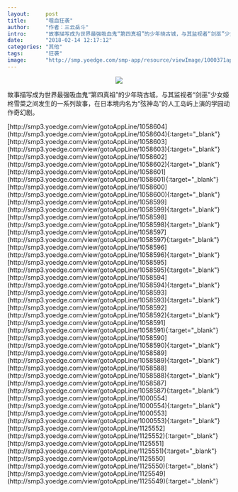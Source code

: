 ```yaml
---
layout:     post
title:      "噬血狂袭"
author:     "作者：三云岳斗"
intro:      "故事描写成为世界最强吸血鬼“第四真祖”的少年晓古城，与其监视者“剑巫”少女姬柊雪菜之间发生的一系列故事，在日本境内名为“弦神岛”的人工岛屿上演的学园动作奇幻剧。"
date:       "2018-02-14 12:17:12"
categories: "其他"
tags:       "狂袭"
image:      "http://smp.yoedge.com/smp-app/resource/viewImage/1000371appline.png"
---
```

<div style="text-align: center">
<p><img src="http://smp.yoedge.com/smp-app/resource/viewImage/1000371appline.png"/></p>
</div>
<p class="post-meta">
<span>故事描写成为世界最强吸血鬼“第四真祖”的少年晓古城，与其监视者“剑巫”少女姬柊雪菜之间发生的一系列故事，在日本境内名为“弦神岛”的人工岛屿上演的学园动作奇幻剧。</span>
</p>
[http://smp3.yoedge.com/view/gotoAppLine/1058604](http://smp3.yoedge.com/view/gotoAppLine/1058604){:target="_blank"}
[http://smp3.yoedge.com/view/gotoAppLine/1058603](http://smp3.yoedge.com/view/gotoAppLine/1058603){:target="_blank"}
[http://smp3.yoedge.com/view/gotoAppLine/1058602](http://smp3.yoedge.com/view/gotoAppLine/1058602){:target="_blank"}
[http://smp3.yoedge.com/view/gotoAppLine/1058601](http://smp3.yoedge.com/view/gotoAppLine/1058601){:target="_blank"}
[http://smp3.yoedge.com/view/gotoAppLine/1058600](http://smp3.yoedge.com/view/gotoAppLine/1058600){:target="_blank"}
[http://smp3.yoedge.com/view/gotoAppLine/1058599](http://smp3.yoedge.com/view/gotoAppLine/1058599){:target="_blank"}
[http://smp3.yoedge.com/view/gotoAppLine/1058598](http://smp3.yoedge.com/view/gotoAppLine/1058598){:target="_blank"}
[http://smp3.yoedge.com/view/gotoAppLine/1058597](http://smp3.yoedge.com/view/gotoAppLine/1058597){:target="_blank"}
[http://smp3.yoedge.com/view/gotoAppLine/1058596](http://smp3.yoedge.com/view/gotoAppLine/1058596){:target="_blank"}
[http://smp3.yoedge.com/view/gotoAppLine/1058595](http://smp3.yoedge.com/view/gotoAppLine/1058595){:target="_blank"}
[http://smp3.yoedge.com/view/gotoAppLine/1058594](http://smp3.yoedge.com/view/gotoAppLine/1058594){:target="_blank"}
[http://smp3.yoedge.com/view/gotoAppLine/1058593](http://smp3.yoedge.com/view/gotoAppLine/1058593){:target="_blank"}
[http://smp3.yoedge.com/view/gotoAppLine/1058592](http://smp3.yoedge.com/view/gotoAppLine/1058592){:target="_blank"}
[http://smp3.yoedge.com/view/gotoAppLine/1058591](http://smp3.yoedge.com/view/gotoAppLine/1058591){:target="_blank"}
[http://smp3.yoedge.com/view/gotoAppLine/1058590](http://smp3.yoedge.com/view/gotoAppLine/1058590){:target="_blank"}
[http://smp3.yoedge.com/view/gotoAppLine/1058589](http://smp3.yoedge.com/view/gotoAppLine/1058589){:target="_blank"}
[http://smp3.yoedge.com/view/gotoAppLine/1058588](http://smp3.yoedge.com/view/gotoAppLine/1058588){:target="_blank"}
[http://smp3.yoedge.com/view/gotoAppLine/1058587](http://smp3.yoedge.com/view/gotoAppLine/1058587){:target="_blank"}
[http://smp3.yoedge.com/view/gotoAppLine/1000554](http://smp3.yoedge.com/view/gotoAppLine/1000554){:target="_blank"}
[http://smp3.yoedge.com/view/gotoAppLine/1000553](http://smp3.yoedge.com/view/gotoAppLine/1000553){:target="_blank"}
[http://smp3.yoedge.com/view/gotoAppLine/1125552](http://smp3.yoedge.com/view/gotoAppLine/1125552){:target="_blank"}
[http://smp3.yoedge.com/view/gotoAppLine/1125551](http://smp3.yoedge.com/view/gotoAppLine/1125551){:target="_blank"}
[http://smp3.yoedge.com/view/gotoAppLine/1125550](http://smp3.yoedge.com/view/gotoAppLine/1125550){:target="_blank"}
[http://smp3.yoedge.com/view/gotoAppLine/1125549](http://smp3.yoedge.com/view/gotoAppLine/1125549){:target="_blank"}


